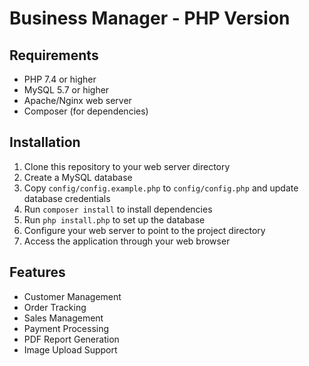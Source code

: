 # Business Manager - PHP Version

## Requirements
- PHP 7.4 or higher
- MySQL 5.7 or higher
- Apache/Nginx web server
- Composer (for dependencies)

## Installation
1. Clone this repository to your web server directory
2. Create a MySQL database
3. Copy `config/config.example.php` to `config/config.php` and update database credentials
4. Run `composer install` to install dependencies
5. Run `php install.php` to set up the database
6. Configure your web server to point to the project directory
7. Access the application through your web browser

## Features
- Customer Management
- Order Tracking
- Sales Management
- Payment Processing
- PDF Report Generation
- Image Upload Support